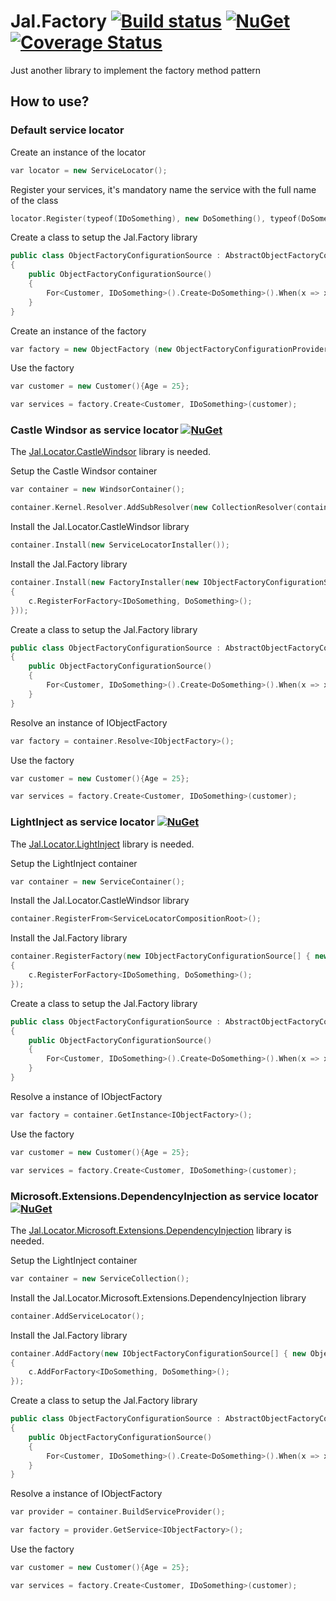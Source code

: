 # Jal.Factory [![Build status](https://ci.appveyor.com/api/projects/status/c63jmwrdr2iussdm?svg=true)](https://ci.appveyor.com/project/raulnq/jal-factory) [![NuGet](https://img.shields.io/nuget/v/Jal.Factory.svg)](https://www.nuget.org/packages/Jal.Factory) [![Coverage Status](https://coveralls.io/repos/github/raulnq/Jal.Factory/badge.svg?branch=master)](https://coveralls.io/github/raulnq/Jal.Factory?branch=master)
Just another library to implement the factory method pattern

## How to use?

### Default service locator

Create an instance of the locator
```c++
var locator = new ServiceLocator();
```
Register your services, it's mandatory name the service with the full name of the class
```c++
locator.Register(typeof(IDoSomething), new DoSomething(), typeof(DoSomething).FullName);
```
Create a class to setup the Jal.Factory library
```c++
public class ObjectFactoryConfigurationSource : AbstractObjectFactoryConfigurationSource
{
    public ObjectFactoryConfigurationSource()
    {
        For<Customer, IDoSomething>().Create<DoSomething>().When(x => x.Age > 18);
    }
}
```
Create an instance of the factory
```c++
var factory = new ObjectFactory (new ObjectFactoryConfigurationProvider(new IObjectFactoryConfigurationSource[] { config }), new ObjectCreator(locator));
```    
Use the factory
```c++
var customer = new Customer(){Age = 25};

var services = factory.Create<Customer, IDoSomething>(customer);
```
### Castle Windsor as service locator [![NuGet](https://img.shields.io/nuget/v/Jal.Factory.Installer.svg)](https://www.nuget.org/packages/Jal.Factory.Installer)

The [Jal.Locator.CastleWindsor](https://www.nuget.org/packages/Jal.Locator.CastleWindsor/) library is needed.

Setup the Castle Windsor container
```c++
var container = new WindsorContainer();

container.Kernel.Resolver.AddSubResolver(new CollectionResolver(container.Kernel));
```
Install the Jal.Locator.CastleWindsor library
```c++
container.Install(new ServiceLocatorInstaller());
```
Install the Jal.Factory library
```c++
container.Install(new FactoryInstaller(new IObjectFactoryConfigurationSource[] { new ObjectFactoryConfigurationSource() }, c=>
{
    c.RegisterForFactory<IDoSomething, DoSomething>();
}));
```
Create a class to setup the Jal.Factory library
```c++
public class ObjectFactoryConfigurationSource : AbstractObjectFactoryConfigurationSource
{
    public ObjectFactoryConfigurationSource()
    {
        For<Customer, IDoSomething>().Create<DoSomething>().When(x => x.Age > 18);
    }
}
```     
Resolve an instance of IObjectFactory
```c++
var factory = container.Resolve<IObjectFactory>();
```   
Use the factory
```c++
var customer = new Customer(){Age = 25};

var services = factory.Create<Customer, IDoSomething>(customer);
``` 
### LightInject as service locator [![NuGet](https://img.shields.io/nuget/v/Jal.Factory.LightInject.Installer.svg)](https://www.nuget.org/packages/Jal.Factory.LightInject.Installer)

The [Jal.Locator.LightInject](https://www.nuget.org/packages/Jal.Locator.LightInject/) library is needed. 

Setup the LightInject container
```c++
var container = new ServiceContainer();
```     
Install the Jal.Locator.CastleWindsor library
```c++
container.RegisterFrom<ServiceLocatorCompositionRoot>();
```     
Install the Jal.Factory library
```c++
container.RegisterFactory(new IObjectFactoryConfigurationSource[] { new ObjectFactoryConfigurationSource() }, c=>
{
    c.RegisterForFactory<IDoSomething, DoSomething>();
});
```    
Create a class to setup the Jal.Factory library
```c++
public class ObjectFactoryConfigurationSource : AbstractObjectFactoryConfigurationSource
{
    public ObjectFactoryConfigurationSource()
    {
        For<Customer, IDoSomething>().Create<DoSomething>().When(x => x.Age > 18);
    }
}
```  
Resolve a instance of IObjectFactory
```c++
var factory = container.GetInstance<IObjectFactory>();
``` 
Use the factory
```c++
var customer = new Customer(){Age = 25};

var services = factory.Create<Customer, IDoSomething>(customer);
``` 

### Microsoft.Extensions.DependencyInjection as service locator [![NuGet](https://img.shields.io/nuget/v/Jal.Factory.Microsoft.Extensions.DependencyInjection.Installer.svg)](https://www.nuget.org/packages/Jal.Factory.Microsoft.Extensions.DependencyInjection.Installer)

The [Jal.Locator.Microsoft.Extensions.DependencyInjection](https://www.nuget.org/packages/Jal.Locator.Microsoft.Extensions.DependencyInjection/) library is needed. 

Setup the LightInject container
```c++
var container = new ServiceCollection();
```     
Install the Jal.Locator.Microsoft.Extensions.DependencyInjection library
```c++
container.AddServiceLocator();
```     
Install the Jal.Factory library
```c++
container.AddFactory(new IObjectFactoryConfigurationSource[] { new ObjectFactoryConfigurationSource() }, c=>
{
    c.AddForFactory<IDoSomething, DoSomething>();
});
```    
Create a class to setup the Jal.Factory library
```c++
public class ObjectFactoryConfigurationSource : AbstractObjectFactoryConfigurationSource
{
    public ObjectFactoryConfigurationSource()
    {
        For<Customer, IDoSomething>().Create<DoSomething>().When(x => x.Age > 18);
    }
}
```  
Resolve a instance of IObjectFactory
```c++
var provider = container.BuildServiceProvider();

var factory = provider.GetService<IObjectFactory>();
``` 
Use the factory
```c++
var customer = new Customer(){Age = 25};

var services = factory.Create<Customer, IDoSomething>(customer);
``` 